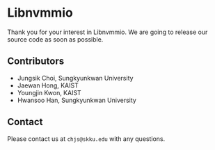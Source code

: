 # Libnvmmio

Thank you for your interest in Libnvmmio.
We are going to release our source code as soon as possible.

## Contributors

* Jungsik Choi, Sungkyunkwan University
* Jaewan Hong, KAIST
* Youngjin Kwon, KAIST
* Hwansoo Han, Sungkyunkwan University

## Contact

Please contact us at ```chjs@skku.edu``` with any questions.
